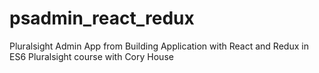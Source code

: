 # psadmin_react_redux
Pluralsight Admin App from Building Application with React and Redux in ES6 Pluralsight course with Cory House
